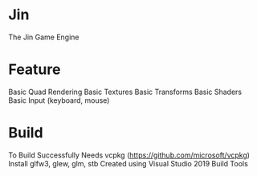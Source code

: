 # Jin
The Jin Game Engine

# Feature
Basic Quad Rendering
Basic Textures
Basic Transforms
Basic Shaders
Basic Input (keyboard, mouse)

# Build
To Build Successfully
Needs vcpkg (https://github.com/microsoft/vcpkg)
	Install glfw3, glew, glm, stb
Created using Visual Studio 2019 Build Tools
